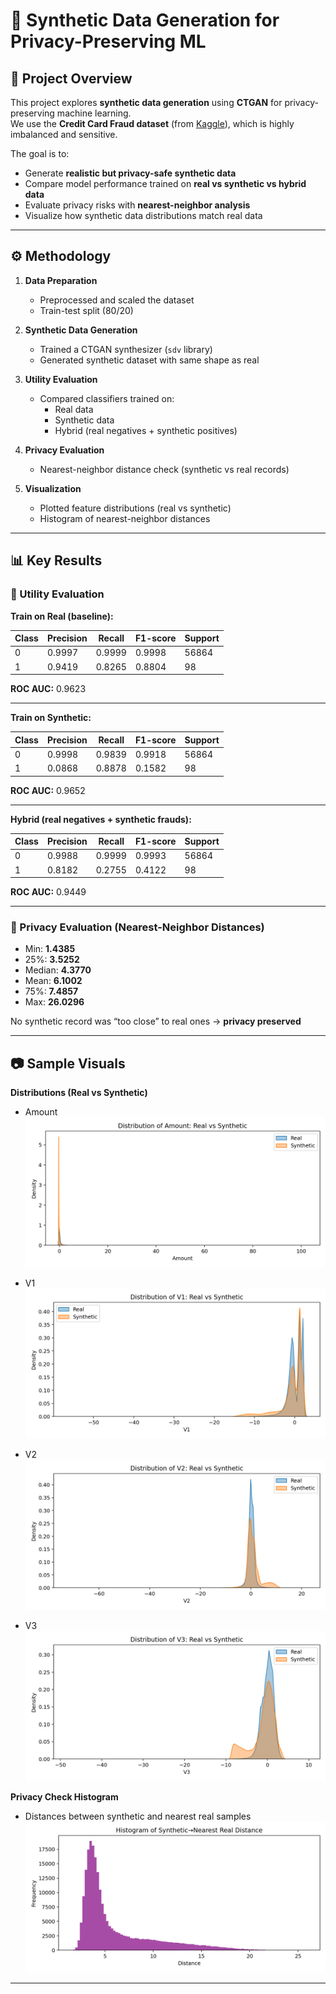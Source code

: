 # 🧪 Synthetic Data Generation for Privacy-Preserving ML

## 📌 Project Overview
This project explores **synthetic data generation** using **CTGAN** for privacy-preserving machine learning.  
We use the **Credit Card Fraud dataset** (from [Kaggle](https://www.kaggle.com/datasets/mlg-ulb/creditcardfraud)), which is highly imbalanced and sensitive.  

The goal is to:
- Generate **realistic but privacy-safe synthetic data**
- Compare model performance trained on **real vs synthetic vs hybrid data**
- Evaluate privacy risks with **nearest-neighbor analysis**
- Visualize how synthetic data distributions match real data

---

## ⚙️ Methodology
1. **Data Preparation**  
   - Preprocessed and scaled the dataset  
   - Train-test split (80/20)  

2. **Synthetic Data Generation**  
   - Trained a CTGAN synthesizer (`sdv` library)  
   - Generated synthetic dataset with same shape as real  

3. **Utility Evaluation**  
   - Compared classifiers trained on:
     - Real data
     - Synthetic data
     - Hybrid (real negatives + synthetic positives)  

4. **Privacy Evaluation**  
   - Nearest-neighbor distance check (synthetic vs real records)  

5. **Visualization**  
   - Plotted feature distributions (real vs synthetic)  
   - Histogram of nearest-neighbor distances  

---

## 📊 Key Results

### 🔹 Utility Evaluation

**Train on Real (baseline):**

| Class | Precision | Recall | F1-score | Support |
|-------|-----------|--------|----------|---------|
| 0     | 0.9997    | 0.9999 | 0.9998   | 56864   |
| 1     | 0.9419    | 0.8265 | 0.8804   | 98      |

**ROC AUC:** 0.9623  

---

**Train on Synthetic:**

| Class | Precision | Recall | F1-score | Support |
|-------|-----------|--------|----------|---------|
| 0     | 0.9998    | 0.9839 | 0.9918   | 56864   |
| 1     | 0.0868    | 0.8878 | 0.1582   | 98      |

**ROC AUC:** 0.9652  

---

**Hybrid (real negatives + synthetic frauds):**

| Class | Precision | Recall | F1-score | Support |
|-------|-----------|--------|----------|---------|
| 0     | 0.9988    | 0.9999 | 0.9993   | 56864   |
| 1     | 0.8182    | 0.2755 | 0.4122   | 98      |

**ROC AUC:** 0.9449  

---

### 🔹 Privacy Evaluation (Nearest-Neighbor Distances)

- Min: **1.4385**  
- 25%: **3.5252**  
- Median: **4.3770**  
- Mean: **6.1002**  
- 75%: **7.4857**  
- Max: **26.0296**  

No synthetic record was “too close” to real ones → **privacy preserved**

---

## 📷 Sample Visuals

**Distributions (Real vs Synthetic)**  
- Amount  
![Amount distribution](dist_Amount.png)  

- V1  
![V1 distribution](dist_V1.png)  

- V2  
![V2 distribution](dist_V2.png)  

- V3  
![V3 distribution](dist_V3.png)  

**Privacy Check Histogram**  
- Distances between synthetic and nearest real samples  
![Distance histogram](distance_histogram.png)  

---

